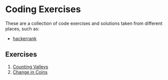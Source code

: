 # Coding Exercises

These are a collection of code exercises and solutions taken from different places, such as:
- [hackerrank](https://www.hackerrank.com/dashboard)

## Exercises
1. [Counting Valleys](https://github.com/byrne-greg/CodingExercises/tree/master/exercises/counting-valleys)
2. [Change in Coins](https://github.com/byrne-greg/CodingExercises/tree/master/exercises/change-in-coins)
